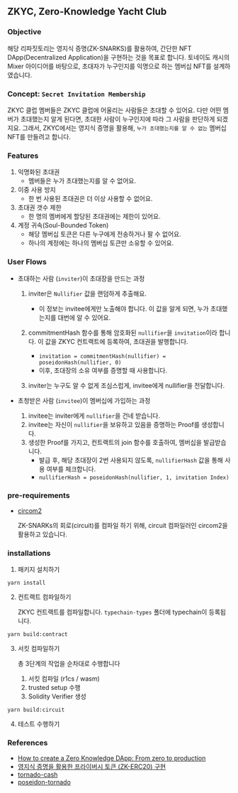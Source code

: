 ## ZKYC, Zero-Knowledge Yacht Club

### Objective

해당 리파짓토리는 영지식 증명(ZK-SNARKS)를 활용하여, 간단한 NFT DApp(Decentralized Application)을 구현하는 것을 목표로 합니다. 토네이도 캐시의 Mixer 아이디어를 바탕으로,
초대자가 누구인지를 익명으로 하는 멤버십 NFT를 설계하였습니다.

### Concept: `Secret Invitation Membership`

ZKYC 클럽 멤버들은 ZKYC 클럽에 어울리는 사람들은 초대할 수 있어요. 다만 어떤 멤버가 초대했는지 알게 된다면, 초대한 사람이 누구인지에 따라 그 사람을 판단하게 되겠지요. 그래서, ZKYC에서는 영지식
증명을 활용해, `누가 초대했는지를 알 수 없는` 멤버십 NFT를 만들려고 합니다.

### Features

1. 익명화된 초대권
    * 멤버들은 누가 초대했는지를 알 수 없어요.
2. 이중 사용 방지
    * 한 번 사용된 초대권은 더 이상 사용할 수 없어요.
3. 초대권 갯수 제한
    * 한 명의 멤버에게 할당된 초대권에는 제한이 있어요.
4. 계정 귀속(Soul-Bounded Token)
    * 해당 멤버십 토큰은 다른 누구에게 전송하거나 팔 수 없어요.
    * 하나의 계정에는 하나의 멤버십 토큰만 소유할 수 있어요.

### User Flows

* 초대하는 사람 (`inviter`)이 초대장을 만드는 과정

    1. inviter은 `Nullifier` 값을 랜덤하게 추출해요.

        * 이 정보는 invitee에게만 노출해야 합니다. 이 값을 알게 되면, 누가 초대했는지를 대번에 알 수 있어요.

    2. commitmentHash 함수를 통해 암호화된 `nullifier`을 `invitation`이라 합니다. 이 값을 ZKYC 컨트랙트에 등록하여, 초대권을 발행합니다.

        * `invitation = commitmentHash(nullifier) = poseidonHash(nullifier, 0)`
        * 이후, 초대장의 소유 여부를 증명할 때 사용합니다.

    3. inviter는 누구도 알 수 없게 조심스럽게, invitee에게 nullifier을 전달합니다.


* 초청받은 사람 (`invitee`)이 멤버십에 가입하는 과정

    1. invitee는 inviter에게 `nullifier`을 건네 받습니다.
    2. invitee는 자신이 `nullifier`을 보유하고 있음을 증명하는 Proof를 생성합니다.
    3. 생성한 Proof를 가지고, 컨트랙트의 join 함수를 호출하여, 멤버십을 발급받습니다.
        * 발급 후, 해당 초대장이 2번 사용되지 않도록, `nullifierHash` 값을 통해 사용 여부를 체크합니다.
        * `nullifierHash = poseidonHash(nullifier, 1, invitation Index)`

### pre-requirements

* [circom2](https://docs.circom.io/)

  ZK-SNARKs의 회로(circuit)를 컴파일 하기 위해, circuit 컴파일러인 circom2을 활용하고 있습니다.

### installations

1. 패키지 설치하기

````shell
yarn install
````

2. 컨트랙트 컴파일하기

   ZKYC 컨트랙트를 컴파일합니다. `typechain-types` 폴더에 typechain이 등록됩니다.

````shell
yarn build:contract
````

3. 서킷 컴파일하기

   총 3단계의 작업을 순차대로 수행합니다
    1. 서킷 컴파일 (r1cs / wasm)
    2. trusted setup 수행
    3. Solidity Verifier 생성

````shell
yarn build:circuit
````

4. 테스트 수행하기

### References

- [How to create a Zero Knowledge DApp: From zero to production](https://vivianblog.hashnode.dev/how-to-create-a-zero-knowledge-dapp-from-zero-to-production)
- [영지식 증명을 활용한 프라이버시 토큰 (ZK-ERC20) 구현](https://medium.com/onther-tech/%EC%98%81%EC%A7%80%EC%8B%9D-%EC%A6%9D%EB%AA%85%EC%9D%84-%ED%99%9C%EC%9A%A9%ED%95%9C-%ED%94%84%EB%9D%BC%EC%9D%B4%EB%B2%84%EC%8B%9C-%ED%86%A0%ED%81%B0-zk-erc20-%EA%B5%AC%ED%98%84-14fa69b49418)
- [tornado-cash](https://github.com/tornadocash)
- [poseidon-tornado](https://github.com/ChihChengLiang/poseidon-tornado)
